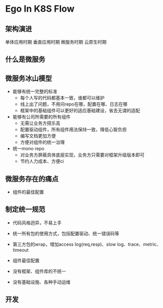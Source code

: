 # Ego In K8S Flow
## 架构演进
单体应用时期
垂直应用时期
微服务时期
云原生时期

## 什么是微服务

## 微服务冰山模型


- 能够有统一完整的标准
    - 每个人写的代码都基本一致，谁都可以维护
    - 线上出了问题，不用问repo在哪，配置在哪、日志在哪
    - 框架中的基础组件可以更好的适应基础建设，省去无谓的适配
- 能够有公司所需要的所有组件
    - 无需让业务方搭乐高
    - 配置驱动组件，所有组件用法保持一致，降低心智负担
    - 编写文档更加方便
    - 方便对组件的统一治理
- 统一mono repo
    - 对业务方屏蔽具体底层实现，业务方只需要对框架升级版本即可
    - 节约人力成本、方便ci
## 微服务存在的痛点

* 组件的最佳配置


## 制定统一规范
* 代码风格迥异，不易上手
* 统一所有包的使用方式，包括配置驱动、统一错误码等
* 第三方包的wrap，增加access log(req,resp)、slow log、trace、metric、timeout
* 组件最佳配置

* 没有框架、组件库的不统一
* 没有基础设施、各种手动运维


## 开发
